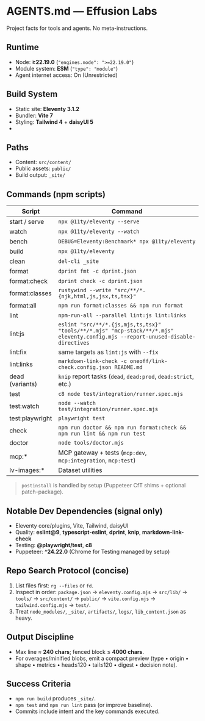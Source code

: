 # AGENTS.md — Effusion Labs

Project facts for tools and agents. No meta-instructions.

## Runtime
- Node: **≥22.19.0** (`"engines.node": ">=22.19.0"`)
- Module system: **ESM** (`"type": "module"`)
- Agent internet access: On (Unrestricted)


## Build System
- Static site: **Eleventy 3.1.2**
- Bundler: **Vite 7**
- Styling: **Tailwind 4** + **daisyUI 5**
- 
## Paths
- Content: `src/content/`
- Public assets: `public/`
- Build output: `_site/`

## Commands (npm scripts)
| Script             | Command                                                                                  |
|--------------------|-------------------------------------------------------------------------------------------|
| start / serve      | `npx @11ty/eleventy --serve`                                                              |
| watch              | `npx @11ty/eleventy --watch`                                                              |
| bench              | `DEBUG=Eleventy:Benchmark* npx @11ty/eleventy`                                            |
| build              | `npx @11ty/eleventy`                                                                      |
| clean              | `del-cli _site`                                                                           |
| format             | `dprint fmt -c dprint.json`                                                               |
| format:check       | `dprint check -c dprint.json`                                                             |
| format:classes     | `rustywind --write "src/**/*.{njk,html,js,jsx,ts,tsx}"`                                   |
| format:all         | `npm run format:classes && npm run format`                                                |
| lint               | `npm-run-all --parallel lint:js lint:links`                                               |
| lint:js            | `eslint "src/**/*.{js,mjs,ts,tsx}" "tools/**/*.mjs" "mcp-stack/**/*.mjs" eleventy.config.mjs --report-unused-disable-directives` |
| lint:fix           | same targets as `lint:js` with `--fix`                                                    |
| lint:links         | `markdown-link-check -c oneoff/link-check.config.json README.md`                          |
| dead (variants)    | `knip` report tasks (`dead`, `dead:prod`, `dead:strict`, etc.)                            |
| test               | `c8 node test/integration/runner.spec.mjs`                                                |
| test:watch         | `node --watch test/integration/runner.spec.mjs`                                           |
| test:playwright    | `playwright test`                                                                         |
| check              | `npm run doctor && npm run format:check && npm run lint && npm run test`                  |
| doctor             | `node tools/doctor.mjs`                                                                   |
| mcp:*              | MCP gateway + tests (`mcp:dev`, `mcp:integration`, `mcp:test`)                            |
| lv-images:*        | Dataset utilities                                                                         |

> `postinstall` is handled by setup (Puppeteer CfT shims + optional patch-package).

## Notable Dev Dependencies (signal only)
- Eleventy core/plugins, Vite, Tailwind, daisyUI
- Quality: **eslint@9**, **typescript-eslint**, **dprint**, **knip**, **markdown-link-check**
- Testing: **@playwright/test**, **c8**
- Puppeteer: **^24.22.0** (Chrome for Testing managed by setup)

## Repo Search Protocol (concise)
1. List files first: `rg --files` or `fd`.
2. Inspect in order: `package.json` → `eleventy.config.mjs` → `src/lib/` → `tools/` → `src/content/` → `public/` → `vite.config.mjs` → `tailwind.config.mjs` → `test/`.
3. Treat `node_modules/`, `_site/`, `artifacts/`, `logs/`, `lib_content.json` as heavy.

## Output Discipline
- Max line ≈ **240 chars**; fenced block ≤ **4000 chars**.
- For overages/minified blobs, emit a compact preview (type • origin • shape • metrics • head≤120 • tail≤120 • digest • decision note).

## Success Criteria
- `npm run build` produces `_site/`.
- `npm test` and `npm run lint` pass (or improve baseline).
- Commits include intent and the key commands executed.
